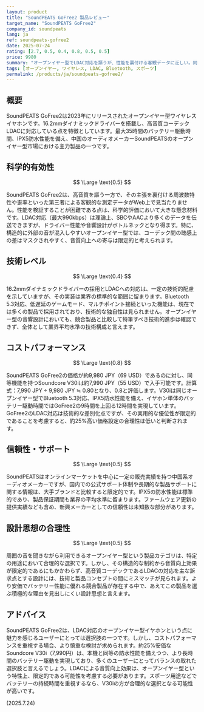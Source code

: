 ```yaml
---
layout: product
title: "SoundPEATS GoFree2 製品レビュー"
target_name: "SoundPEATS GoFree2"
company_id: soundpeats
lang: ja
ref: soundpeats-gofree2
date: 2025-07-24
rating: [2.7, 0.5, 0.4, 0.8, 0.5, 0.5]
price: 9980
summary: "オープンイヤー型でLDAC対応を謳うが、性能を裏付ける客観データに乏しい。同等機能の競合製品に対し、バッテリー性能で劣り、コストパフォーマンスにも課題が残る。"
tags: [オープンイヤー, ワイヤレス, LDAC, Bluetooth, スポーツ]
permalink: /products/ja/soundpeats-gofree2/
---
```


## 概要

SoundPEATS GoFree2は2023年にリリースされたオープンイヤー型ワイヤレスイヤホンです。16.2mmダイナミックドライバーを搭載し、高音質コーデックLDACに対応している点を特徴としています。最大35時間のバッテリー駆動時間、IPX5防水性能を備え、中国のオーディオメーカーSoundPEATSのオープンイヤー型市場における主力製品の一つです。

## 科学的有効性

$$ \Large \text{0.5} $$

SoundPEATS GoFree2は、高音質を謳う一方で、その主張を裏付ける周波数特性や歪率といった第三者による客観的な測定データがWeb上で見当たりません。性能を検証することが困難である点は、科学的評価において大きな懸念材料です。LDAC対応（最大990kbps）は理論上、SBCやAACより多くのデータを伝送できますが、ドライバー性能や音響設計がボトルネックとなり得ます。特に、構造的に外部の音が混入しやすいオープンイヤー型では、コーデック間の聴感上の差はマスクされやすく、音質向上への寄与は限定的と考えられます。

## 技術レベル

$$ \Large \text{0.4} $$

16.2mmダイナミックドライバーの採用とLDACへの対応は、一定の技術的配慮を示していますが、その実装は業界の標準的な範囲に留まります。Bluetooth 5.3対応、低遅延のゲームモード、マルチポイント接続といった機能は、現在では多くの製品で採用されており、技術的な独自性は見られません。オープンイヤー型の音響設計においても、競合製品と比較して特筆すべき技術的進歩は確認できず、全体として業界平均水準の技術構成と言えます。

## コストパフォーマンス

$$ \Large \text{0.8} $$

SoundPEATS GoFree2の価格が約9,980 JPY（69 USD）であるのに対し、同等機能を持つSoundcore V30iは約7,990 JPY（55 USD）で入手可能です。計算式：7,990 JPY ÷ 9,980 JPY ≒ 0.80となり、0.8と評価します。V30iは同じオープンイヤー型でBluetooth 5.3対応、IPX5防水性能を備え、イヤホン単体のバッテリー駆動時間ではGoFree2の9時間を上回る12時間を実現しています。GoFree2のLDAC対応は技術的な差別化点ですが、その実用的な優位性が限定的であることを考慮すると、約25%高い価格設定の合理性は低いと判断されます。

## 信頼性・サポート

$$ \Large \text{0.5} $$

SoundPEATSはオンラインマーケットを中心に一定の販売実績を持つ中国系オーディオメーカーですが、国内での公式サポート体制や長期的な製品サポートに関する情報は、大手ブランドと比較すると限定的です。IPX5の防水性能は標準的であり、製品保証期間も業界の平均水準に留まります。ファームウェア更新の提供実績なども含め、新興メーカーとしての信頼性は未知数な部分があります。

## 設計思想の合理性

$$ \Large \text{0.5} $$

周囲の音を聞きながら利用できるオープンイヤー型という製品カテゴリは、特定の用途において合理的な選択です。しかし、その構造的な制約から音質向上効果が限定的であるにもかかわらず、高音質コーデックであるLDACの対応を主な訴求点とする設計には、技術と製品コンセプトの間にミスマッチが見られます。より安価でバッテリー性能に優れる競合製品が存在する中で、あえてこの製品を選ぶ積極的な理由を見出しにくい設計思想と言えます。

## アドバイス

SoundPEATS GoFree2は、LDAC対応のオープンイヤー型イヤホンという点に魅力を感じるユーザーにとっては選択肢の一つです。しかし、コストパフォーマンスを重視する場合、より慎重な検討が求められます。約25%安価なSoundcore V30i（7,990円）は、本機と同等の防水性能を備えつつ、より長時間のバッテリー駆動を実現しており、多くのユーザーにとってバランスの取れた選択肢と言えるでしょう。LDACによる音質向上効果は、オープンイヤー型という特性上、限定的である可能性を考慮する必要があります。スポーツ用途などでバッテリーの持続時間を重視するなら、V30iの方が合理的な選択となる可能性が高いです。

(2025.7.24)
